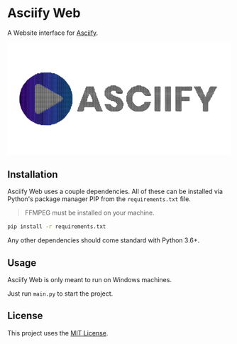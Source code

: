 # Asciify Web
A Website interface for [Asciify](https://github.com/TheNebulo/Asciify).

![Asciify-Logo](https://github.com/TheNebulo/AsciifyWeb/blob/main/website/static/resources/images/logo_full.png)

## Installation

Asciify Web uses a couple dependencies. All of these can be installed via Python's package manager PIP from the `requirements.txt` file.

> FFMPEG must be installed on your machine.

```bash
pip install -r requirements.txt
```

Any other dependencies should come standard with Python 3.6+.

## Usage

Asciify Web is only meant to run on Windows machines.

Just run `main.py` to start the project.

## License
This project uses the [MIT License](https://choosealicense.com/licenses/mit/).
